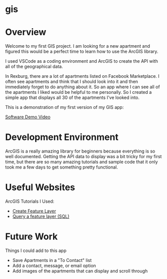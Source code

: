 # gis

# Overview

Welcome to my first GIS project. I am looking for a new apartment and figured this would be a perfect time to learn how to use the ArcGIS library. 

I used VSCode as a coding environment and ArcGIS to create the API with all of the geographical data. 

In Rexburg, there are a lot of apartments listed on Facebook Marketplace. I often see apartments and think that I should look into it and then immediately forget to do anything about it. So an app where I can see all of the apartments I liked would be helpful to me personally. So I created a simple app that displays all 30 of the apartments I've looked into. 

This is a demonstration of my first version of my GIS app: 

[Software Demo Video](http://youtu.be/3d65B4s9UPs?hd=1)

# Development Environment

ArcGIS is a really amazing library for beginners because everything is so well documented. Getting the API data to display was a bit tricky for my first time, but there are so many amazing tutorials and sample code that it only took me a few days to get something pretty functional. 

# Useful Websites

ArcGIS Tutorials I Used:
* [Create Feature Layer](https://developers.arcgis.com/documentation/mapping-apis-and-services/data-hosting/tutorials/tools/create-a-new-feature-layer/)
* [Query a feature layer (SQL)](https://developers.arcgis.com/javascript/latest/query-a-feature-layer-sql/)

# Future Work

Things I could add to this app
* Save Apartments in a "To Contact" list
* Add a contact, message, or email option
* Add images of the apartments that can display and scroll through
